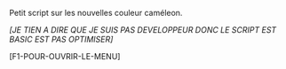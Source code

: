 Petit script sur les nouvelles couleur caméleon.

*[JE TIEN A DIRE QUE JE SUIS PAS DEVELOPPEUR DONC LE SCRIPT EST BASIC EST PAS OPTIMISER]*

[F1-POUR-OUVRIR-LE-MENU]